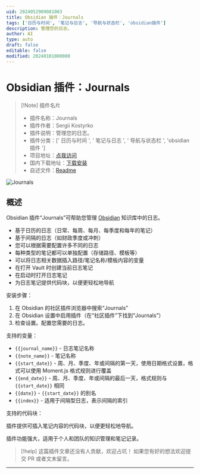 ```yaml
---
uid: 2024052909081003
title: Obsidian 插件：Journals
tags: ['日历与时间', '笔记与日志', '导航与状态栏', 'obsidian插件']
description: 管理您的日志。
author: AI
type: auto
draft: false
editable: false
modified: 20240101000000
---
```


# Obsidian 插件：Journals

> [!Note] 插件名片
> - 插件名称：Journals
> - 插件作者：Sergii Kostyrko
> - 插件说明：管理您的日志。
> - 插件分类：[' 日历与时间 ', ' 笔记与日志 ', ' 导航与状态栏 ', 'obsidian 插件 ']
> - 项目地址：[点我访问](https://github.com/srg-kostyrko/obsidian-journal)
> - 国内下载地址：[下载安装](https://pkmer.cn/products/plugin/pluginMarket/?journals)
> - 自述文件：[Readme](https://ghproxy.net/https://raw.githubusercontent.com/srg-kostyrko/obsidian-journal/main/README.md)

![Journals](https://cdn.pkmer.cn/covers/journals.png!pkmer)

## 概述

Obsidian 插件“Journals”可帮助您管理 [Obsidian](https://obsidian.md/) 知识库中的日志。

- 基于日历的日志（日常、每周、每月、每季度和每年的笔记）
- 基于间隔的日志（如财政季度或冲刺）
- 您可以根据需要配置许多不同的日志
- 每种类型的笔记都可以单独配置（存储路径、模板等）
- 可以将日志相关数据插入路径/笔记名称/模板内容的变量
- 在打开 Vault 时创建当前日志笔记
- 在启动时打开日志笔记
- 为日志笔记提供代码块，以便更轻松地导航

安装步骤：

1. 在 Obsidian 的社区插件浏览器中搜索“Journals”
2. 在 Obsidian 设置中启用插件（在“社区插件”下找到“Journals”）
3. 检查设置。配置您需要的日志。

支持的变量：

- `{{journal_name}}` - 日志笔记名称
- `{{note_name}}` - 笔记名称
- `{{start_date}}` - 周、月、季度、年或间隔的第一天，使用日期格式设置，格式可以使用 Moment.js 格式规则进行覆盖
- `{{end_date}}` - 周、月、季度、年或间隔的最后一天，格式规则与 `{{start_date}}` 相同
- `{{date}}` - `{{start_date}}` 的别名
- `{{index}}` - 适用于间隔型日志，表示间隔的索引

支持的代码块：

插件提供可插入笔记内容的代码块，以便更轻松地导航。

插件功能强大，适用于个人和团队的知识管理和笔记记录。

> [!help]
> 这篇插件文章还没有人贡献，欢迎占坑！
> 如果您有好的想法欢迎提交 PR 或者文末留言。

---



